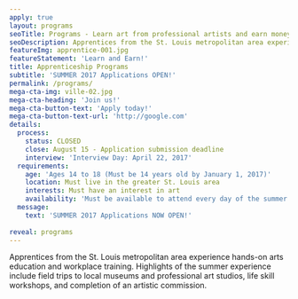 ```yaml
---
apply: true
layout: programs
seoTitle: Programs - Learn art from professional artists and earn money
seoDescription: Apprentices from the St. Louis metropolitan area experience hands-on arts education and workplace training.
featureImg: apprentice-001.jpg
featureStatement: 'Learn and Earn!'
title: Apprenticeship Programs
subtitle: 'SUMMER 2017 Applications OPEN!'
permalink: /programs/
mega-cta-img: ville-02.jpg
mega-cta-heading: 'Join us!'
mega-cta-button-text: 'Apply today!'
mega-cta-button-text-url: 'http://google.com'
details:
  process:
    status: CLOSED
    close: August 15 - Application submission deadline
    interview: 'Interview Day: April 22, 2017'
  requirements:
    age: 'Ages 14 to 18 (Must be 14 years old by January 1, 2017)'
    location: Must live in the greater St. Louis area
    interests: Must have an interest in art
    availability: 'Must be available to attend every day of the summer program in June and July, Mon-Fri, 10am - 3pm'
  message:
    text: 'SUMMER 2017 Applications NOW OPEN!'
    
reveal: programs
---
```


Apprentices from the St. Louis metropolitan area experience hands-on arts education and workplace training. Highlights of the summer experience include field trips to local museums and professional art studios, life skill workshops, and completion of an artistic commission.

